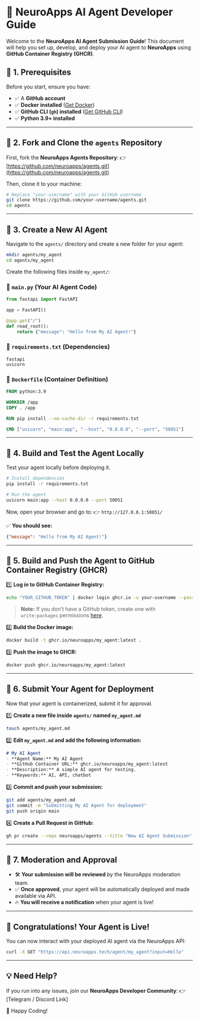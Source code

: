 # 🚀 NeuroApps AI Agent Developer Guide

Welcome to the **NeuroApps AI Agent Submission Guide**! This document will help you set up, develop, and deploy your AI agent to **NeuroApps** using **GitHub Container Registry (GHCR)**.

## 📌 1. Prerequisites
Before you start, ensure you have:
- ✅ A **GitHub account**
- ✅ **Docker installed** ([Get Docker](https://docs.docker.com/get-docker/))
- ✅ **GitHub CLI (`gh`) installed** ([Get GitHub CLI](https://cli.github.com/))
- ✅ **Python 3.9+ installed**

---

## 📌 2. Fork and Clone the `agents` Repository

First, fork the **NeuroApps Agents Repository**:
👉 [https://github.com/neuroapps/agents.git](https://github.com/neuroapps/agents.git)

Then, clone it to your machine:
```bash
# Replace "your-username" with your GitHub username
git clone https://github.com/your-username/agents.git
cd agents
```

---

## 📌 3. Create a New AI Agent
Navigate to the `agents/` directory and create a new folder for your agent:
```bash
mkdir agents/my_agent
cd agents/my_agent
```
Create the following files inside `my_agent/`:

### **🔹 `main.py` (Your AI Agent Code)**
```python
from fastapi import FastAPI

app = FastAPI()

@app.get("/")
def read_root():
    return {"message": "Hello from My AI Agent!"}
```

### **🔹 `requirements.txt` (Dependencies)**
```text
fastapi
uvicorn
```

### **🔹 `Dockerfile` (Container Definition)**
```dockerfile
FROM python:3.9

WORKDIR /app
COPY . /app

RUN pip install --no-cache-dir -r requirements.txt

CMD ["uvicorn", "main:app", "--host", "0.0.0.0", "--port", "50051"]
```

---

## 📌 4. Build and Test the Agent Locally
Test your agent locally before deploying it.
```bash
# Install dependencies
pip install -r requirements.txt

# Run the agent
uvicorn main:app --host 0.0.0.0 --port 50051
```
Now, open your browser and go to:
👉 `http://127.0.0.1:50051/`

✅ **You should see:**
```json
{"message": "Hello from My AI Agent!"}
```

---

## 📌 5. Build and Push the Agent to GitHub Container Registry (GHCR)
1️⃣ **Log in to GitHub Container Registry:**
```bash
echo "YOUR_GITHUB_TOKEN" | docker login ghcr.io -u your-username --password-stdin
```
> **Note:** If you don’t have a GitHub token, create one with `write:packages` permissions [here](https://github.com/settings/tokens).

2️⃣ **Build the Docker image:**
```bash
docker build -t ghcr.io/neuroapps/my_agent:latest .
```

3️⃣ **Push the image to GHCR:**
```bash
docker push ghcr.io/neuroapps/my_agent:latest
```

---

## 📌 6. Submit Your Agent for Deployment
Now that your agent is containerized, submit it for approval.

1️⃣ **Create a new file inside `agents/` named `my_agent.md`**
```bash
touch agents/my_agent.md
```

2️⃣ **Edit `my_agent.md` and add the following information:**
```md
# My AI Agent
- **Agent Name:** My AI Agent
- **GitHub Container URL:** ghcr.io/neuroapps/my_agent:latest
- **Description:** A simple AI agent for testing.
- **Keywords:** AI, API, chatbot
```

3️⃣ **Commit and push your submission:**
```bash
git add agents/my_agent.md
git commit -m "Submitting My AI Agent for deployment"
git push origin main
```

4️⃣ **Create a Pull Request in GitHub:**
```bash
gh pr create --repo neuroapps/agents --title "New AI Agent Submission" --body "Submitting my AI agent for review and deployment."
```

---

## 📌 7. Moderation and Approval
- 🛠️ **Your submission will be reviewed** by the NeuroApps moderation team.
- ✅ **Once approved**, your agent will be automatically deployed and made available via API.
- 🔥 **You will receive a notification** when your agent is live!

---

## 🎉 **Congratulations! Your Agent is Live!**
You can now interact with your deployed AI agent via the NeuroApps API:
```bash
curl -X GET "https://api.neuroapps.tech/agent/my_agent?input=Hello"
```

---

## **💡 Need Help?**
If you run into any issues, join our **NeuroApps Developer Community**: 👉 [Telegram / Discord Link]

🚀 Happy Coding!

